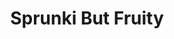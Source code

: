 ---
slug: sprunki-but-fruity-2692
title: Sprunki But Fruity
description: "Sprunki But Fruity is an exciting online game. Play for free directly in your browser!"
icon: /images/popular_mods/Sprunki But Fruity.png
url: https://wowtbc.net/sprunkin/sprunki-but-fruity/index.html
previewImage: /images/popular_mods/Sprunki But Fruity.png
type: popular mods

# SEO配置
seo:
  title: "Sprunki But Fruity - Play Free Online Game | Fun Browser Games"
  description: "Sprunki But Fruity - Play this fun online game for free in your browser. No download required!"
  ogImage: "/images/popular_mods/Sprunki But Fruity.png"
  keywords: "sprunki-but-fruity-2692, online game, browser game, free game, popular mods game, play online"

videoUrls:
  - https://www.youtube.com/embed/example1
  - https://www.youtube.com/embed/example2

whyPlay:
  title: "Why Play Sprunki But Fruity?"
  items:
    - "Immersive Gameplay: Sprunki But Fruity offers an engaging and immersive gaming experience that will keep you entertained for hours"
    - "Challenging Levels: Test your skills with increasingly difficult challenges and obstacles"
    - "Beautiful Graphics: Enjoy stunning visuals and smooth animations that bring the game world to life"
    - "Regular Updates: New content and features are added regularly to keep the game fresh and exciting"
    - "Free to Play: Experience all the fun without spending a penny"
    - "Community Features: Connect with other players, share strategies, and compete for high scores"
    - "Cross-Platform: Play on any device with a web browser, no downloads required"

features:
  title: "Key Features of Sprunki But Fruity"
  image: "/images/popular_mods/Sprunki But Fruity.png"
  items:
    - "Intuitive Controls: Easy to learn controls make Sprunki But Fruity accessible for players of all skill levels"
    - "Multiple Game Modes: Enjoy various gameplay options that provide different challenges and experiences"
    - "Character Customization: Personalize your gaming experience with unique characters and items"
    - "Achievement System: Complete special tasks to earn rewards and recognition"
    - "Leaderboards: Compete with players worldwide and see who can achieve the highest scores"

characteristics:
  title: "Game Characteristics"
  image: "/images/popular_mods/Sprunki But Fruity.png"
  items:
    - "Genre: Popular mods game with elements of strategy and skill"
    - "Difficulty: Suitable for both casual gamers and those seeking a challenge"
    - "Play Time: Quick sessions or extended gameplay, depending on your preference"
    - "Art Style: Vibrant and engaging visuals that enhance the gaming experience"
    - "Sound Design: Immersive audio that complements the gameplay perfectly"

info: "Sprunki But Fruity is an exciting online game that offers players a unique and engaging gaming experience. With its intuitive controls, stunning visuals, and challenging gameplay, Sprunki But Fruity provides hours of entertainment for players of all ages and skill levels. Whether you're looking for a quick gaming session during a break or an extended play session, Sprunki But Fruity delivers an immersive experience that will keep you coming back for more. The game features multiple levels of increasing difficulty, ensuring that players are constantly challenged as they progress. With regular updates adding new content and features, Sprunki But Fruity remains fresh and exciting, providing endless entertainment options for its growing community of players."

howToPlayIntro: "Welcome to Sprunki But Fruity! This guide will walk you through the basics and help you master the game. Whether you're a beginner or looking to improve your skills, these tips and instructions will enhance your gaming experience."

howToPlaySteps:
  - title: "Getting Started"
    description: "Begin your Sprunki But Fruity adventure by familiarizing yourself with the controls. Use your keyboard or mouse to navigate through the game interface. The tutorial will guide you through the basic mechanics and help you understand the objectives."
  - title: "Understanding the Objectives"
    description: "In Sprunki But Fruity, your main goal is to progress through levels by completing specific objectives. Each level presents unique challenges that require different strategies and approaches."
  - title: "Mastering the Controls"
    description: "Practice using the controls to improve your precision and reaction time. Sprunki But Fruity requires quick reflexes and strategic thinking to overcome obstacles and defeat opponents."
  - title: "Utilizing Power-ups"
    description: "Collect power-ups throughout the game to enhance your abilities and overcome difficult challenges. Each power-up offers unique advantages that can be crucial for success."
  - title: "Developing Strategies"
    description: "As you progress in Sprunki But Fruity, develop effective strategies for different scenarios. Analyze patterns, anticipate challenges, and adapt your approach to maximize your performance."

faq:
  title: "Frequently Asked Questions about Sprunki But Fruity"
  items:
    - question: "Is Sprunki But Fruity free to play?"
      answer: "Yes, Sprunki But Fruity is completely free to play directly in your web browser. No downloads or purchases are required to enjoy the full game experience."
    - question: "Can I play Sprunki But Fruity on mobile devices?"
      answer: "Yes, Sprunki But Fruity is optimized for both desktop and mobile play. You can enjoy the game on any device with a web browser and internet connection."
    - question: "Are there any in-game purchases?"
      answer: "While Sprunki But Fruity is free to play, there may be optional in-game purchases available for cosmetic items or additional features that don't affect core gameplay."
    - question: "How often is Sprunki But Fruity updated?"
      answer: "The developers regularly update Sprunki But Fruity with new content, features, and improvements based on player feedback and game performance."
    - question: "Can I play Sprunki But Fruity offline?"
      answer: "Currently, Sprunki But Fruity requires an internet connection to play as it's a browser-based online game."
    - question: "Is Sprunki But Fruity suitable for children?"
      answer: "Yes, Sprunki But Fruity is designed to be family-friendly and suitable for players of all ages."
    - question: "How do I report bugs or issues?"
      answer: "If you encounter any problems while playing Sprunki But Fruity, you can report them through the game's support page or contact the developers directly through their website."
    - question: "Still Have Questions?"
      answer: "If you have additional questions about Sprunki But Fruity that aren't covered in this FAQ, please visit our support center or contact our customer service team for assistance."
---
